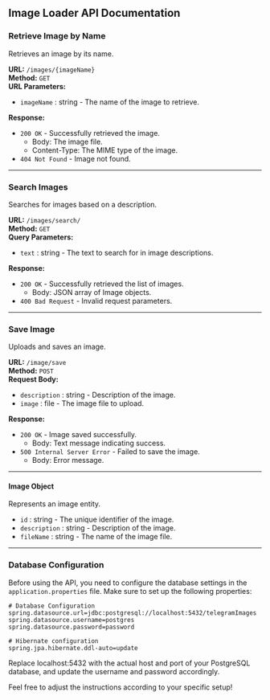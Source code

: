 ## Image Loader API Documentation

### Retrieve Image by Name
Retrieves an image by its name.

**URL:** `/images/{imageName}`  
**Method:** `GET`  
**URL Parameters:**
- `imageName` : string - The name of the image to retrieve.

**Response:**
- `200 OK` - Successfully retrieved the image.
    - Body: The image file.
    - Content-Type: The MIME type of the image.
- `404 Not Found` - Image not found.

---

### Search Images
Searches for images based on a description.

**URL:** `/images/search/`  
**Method:** `GET`  
**Query Parameters:**
- `text` : string - The text to search for in image descriptions.

**Response:**
- `200 OK` - Successfully retrieved the list of images.
    - Body: JSON array of Image objects.
- `400 Bad Request` - Invalid request parameters.

---

### Save Image
Uploads and saves an image.

**URL:** `/image/save`  
**Method:** `POST`  
**Request Body:**
- `description` : string - Description of the image.
- `image` : file - The image file to upload.

**Response:**
- `200 OK` - Image saved successfully.
    - Body: Text message indicating success.
- `500 Internal Server Error` - Failed to save the image.
    - Body: Error message.

---

#### Image Object
Represents an image entity.

- `id` : string - The unique identifier of the image.
- `description` : string - Description of the image.
- `fileName` : string - The name of the image file.

---

### Database Configuration

Before using the API, you need to configure the database settings in the `application.properties` file. Make sure to set up the following properties:

```properties
# Database Configuration
spring.datasource.url=jdbc:postgresql://localhost:5432/telegramImages
spring.datasource.username=postgres
spring.datasource.password=password

# Hibernate configuration
spring.jpa.hibernate.ddl-auto=update
```
Replace localhost:5432 with the actual host and port of your PostgreSQL database, and update the username and password accordingly.

Feel free to adjust the instructions according to your specific setup!